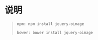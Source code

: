 # 说明 
> <pre><code>npm: npm install jquery-oimage</code></pre>
> <pre><code>bower: bower install jquery-oimage</code></pre>
